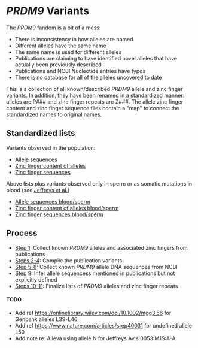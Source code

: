 # *PRDM9* Variants
The *PRDM9* fandom is a bit of a mess:
- There is inconsistency in how alleles are named
- Different alleles have the same name
- The same name is used for different alleles
- Publications are claiming to have identified novel alleles that have actually been previously described
- Publications and NCBI Nucleotide entries have typos
- There is no database for all of the alleles uncovered to date

This is a collection of all known/described *PRDM9* allele and zinc finger variants. In addition, they have been renamed in a standardized manner: alleles are P### and zinc finger repeats are Z###. The allele zinc finger content and zinc finger sequence files contain a "map" to connect the standardized names to original names.

## Standardized lists
Variants observed in the population:
- [Allele sequences](standardized-lists/PRDM9-standardized-allele-sequences.tsv)
- [Zinc finger content of alleles](standardized-lists/PRDM9-standardized-allele-znf-content-map.tsv)
- [Zinc finger sequences](standardized-lists/PRDM9-standardized-znf-sequences-map.tsv)

Above lists plus variants observed only in sperm or as somatic mutations in blood (see [Jeffreys et al.](collect-known-alleles-publications.md#jeffreys-et-al-jan-2013))
- [Allele sequences blood/sperm](standardized-lists/population-and-sperm-somatic-PRDM9-standardized-allele-sequences.tsv)
- [Zinc finger content of alleles blood/sperm](standardized-lists/population-and-sperm-somatic-PRDM9-standardized-allele-znf-content-map.tsv)
- [Zinc finger sequences blood/sperm](standardized-lists/population-and-sperm-somatic-PRDM9-standardized-znf-sequences-map.tsv)


## Process
- [Step 1](collect-known-alleles-publications.md): Collect known *PRDM9* alleles and associated zinc fingers from publications
- [Steps 2-4](compile-publication-variants.md): Compile the publication variants
- [Step 5-8](collect-known-alleles-genbank.md): Collect known *PRDM9* allele DNA sequences from NCBI
- [Step 9](infer-ambiguous-alleles-publications.md): Infer allele sequencess mentioned in publications but not explicitly defined
- [Steps 10-11](finalize-allele-and-znf-lists.md): Finalize lists of *PRDM9* alleles and zinc finger repeats

#### TODO
- Add ref https://onlinelibrary.wiley.com/doi/10.1002/mgg3.56 for Genbank alleles L39-L46
- Add ref https://www.nature.com/articles/srep40031 for undefined allele L50
- Add note re: Alleva using allele N for Jeffreys Av:s:0053:M1S:A-A
